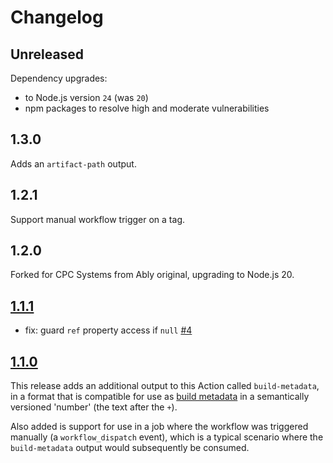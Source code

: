 # Changelog

## Unreleased

Dependency upgrades:

- to Node.js version `24` (was `20`)
- npm packages to resolve high and moderate vulnerabilities

## 1.3.0

Adds an `artifact-path` output.

## 1.2.1

Support manual workflow trigger on a tag.

## 1.2.0

Forked for CPC Systems from Ably original, upgrading to Node.js 20.

## [1.1.1](https://github.com/ably/github-event-context-action/releases/tag/v1.1.1)

- fix: guard `ref` property access if `null` [\#4](https://github.com/ably/github-event-context-action/pull/4)

## [1.1.0](https://github.com/ably/github-event-context-action/releases/tag/v1.1.0)

This release adds an additional output to this Action called `build-metadata`, in a format that is compatible for use as [build metadata](https://semver.org/#spec-item-10) in a semantically versioned 'number' (the text after the `+`).

Also added is support for use in a job where the workflow was triggered manually (a `workflow_dispatch` event), which is a typical scenario where the `build-metadata` output would subsequently be consumed.
